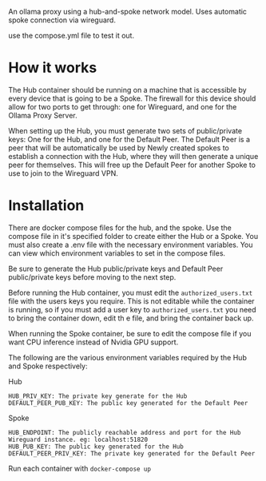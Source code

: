 An ollama proxy using a hub-and-spoke network model. Uses automatic spoke connection via wireguard.


use the compose.yml file to test it out.


# How it works
The Hub container should be running on a machine that is accessible by every
device that is going to be a Spoke. The firewall for this device should allow
for two ports to get through: one for Wireguard, and one for the Ollama Proxy
Server.

When setting up the Hub, you must generate two sets of public/private keys: One
for the Hub, and one for the Default Peer. The Default Peer is a peer that will
be automatically be used by Newly created spokes to establish a connection with
the Hub, where they will then generate a unique peer for themselves. This will
free up the Default Peer for another Spoke to use to join to the Wireguard VPN.

# Installation
There are docker compose files for the hub, and the spoke. Use the compose file
in it's specified folder to create either the Hub or a Spoke. You must also
create a .env file with the necessary environment variables. You can view which
environment variables to set in the compose files.

Be sure to generate the Hub public/private keys and Default Peer public/private
keys before moving to the next step.

Before running the Hub container, you must edit the `authorized_users.txt` file
with the users keys you require. This is not editable while the container is
running, so if you must add a user key to `authorized_users.txt` you need to
bring the container down, edit th e file, and bring the container back up.

When running the Spoke container, be sure to edit the compose file if you want
CPU inference instead of Nvidia GPU support.

The following are the various environment variables required by the Hub and
Spoke respectively:

Hub
```
HUB_PRIV_KEY: The private key generate for the Hub
DEFAULT_PEER_PUB_KEY: The public key generated for the Default Peer
```
Spoke
```
HUB_ENDPOINT: The publicly reachable address and port for the Hub Wireguard instance. eg: localhost:51820
HUB_PUB_KEY: The public key generated for the Hub
DEFAULT_PEER_PRIV_KEY: The private key generated for the Default Peer
```

Run each container with `docker-compose up`
